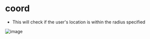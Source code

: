 # coord
- This will check if the user's location is within the radius specified

![image](https://user-images.githubusercontent.com/37282871/109979098-7be2c880-7d39-11eb-95b6-7c7f7742929a.png)
